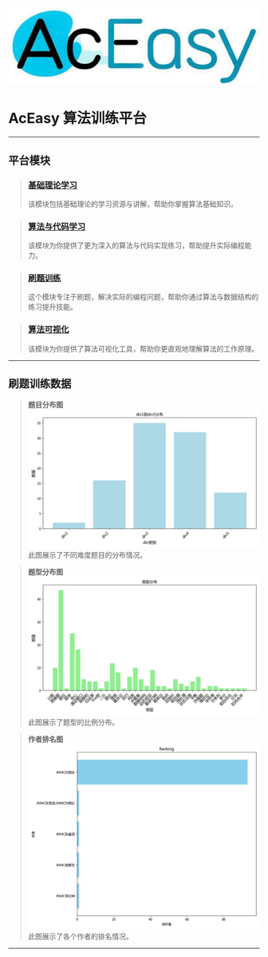 # ![alt text](/assets/images/icon.png) 
# AcEasy 算法训练平台

---



## 平台模块

> ### [基础理论学习](基础理论学习/README.md)
>
> 该模块包括基础理论的学习资源与讲解，帮助你掌握算法基础知识。

> ### [算法与代码学习](算法/README.md)
>
> 该模块为你提供了更为深入的算法与代码实现练习，帮助提升实际编程能力。

> ### [刷题训练](刷题模块/README.md)
>
> 这个模块专注于刷题，解决实际的编程问题，帮助你通过算法与数据结构的练习提升技能。


> ### [算法可视化](https://www.cs.usfca.edu/~galles/visualization/Algorithms.html)
>
> 该模块为你提供了算法可视化工具，帮助你更直观地理解算法的工作原理。
---

## 刷题训练数据

> **题目分布图**  
> ![题目分布图](assets/images/png/div_distribution.png)  
> 此图展示了不同难度题目的分布情况。

> **题型分布图**  
> ![题型分布图](assets/images/png/type_distribution.png)  
> 此图展示了题型的比例分布。

> **作者排名图**  
> ![作者排名图](assets/images/png/author_ranking.png)  
> 此图展示了各个作者的排名情况。

---
